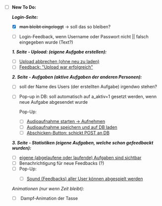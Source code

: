 - [ ] **New To Do:**

  ***Login-Seite:***

  - [x] ~~man bleibt eingeloggt~~ -> soll das so bleiben?
  - [ ] Login-Feedback, wenn Username oder Passwort nicht || falsch eingegeben wurde (Text?)

  

  ***1. Seite - Upload: (eigene Aufgabe erstellen):***

  - [ ] <u>Upload abbrechen (ohne neu zu laden)</u>
  - [ ] <u>Feedback: "Upload war erfolgreich"</u>

  ***2. Seite - Aufgaben (aktive Aufgaben der anderen Personen):***

  - [ ] soll der Name des Users (der erstellten Aufgabe) irgendwo stehen?

  - [ ] Pop-up in DB: soll automatisch auf a_aktiv=1 gesetzt werden, wenn neue Aufgabe abgesendet wurde

    Pop-Up:

    - [ ] <u>Audioaufnahme starten -> Aufnehmen</u>
    - [ ] <u>Audioaufnahme speichern und auf DB laden</u>
    - [ ] <u>Abschicken-Button: schickt POST an DB</u>

  ***3. Seite - Statistiken (eigene Aufgaben, welche schon gefeedbackt wurden):***

  - [ ] <u>eigene (abgelaufene oder laufende) Aufgaben sind sichtbar</u>
  - [ ] Benachrichtigung für neue Feedbacks (?)
  - [ ] Pop-Up:
    - [ ] <u>Sound (Feedbacks) aller User können abgespielt werden</u>

  

  *Animationen (nur wenn Zeit bleibt):*

  - [ ] ​	Dampf-Animation der Tasse